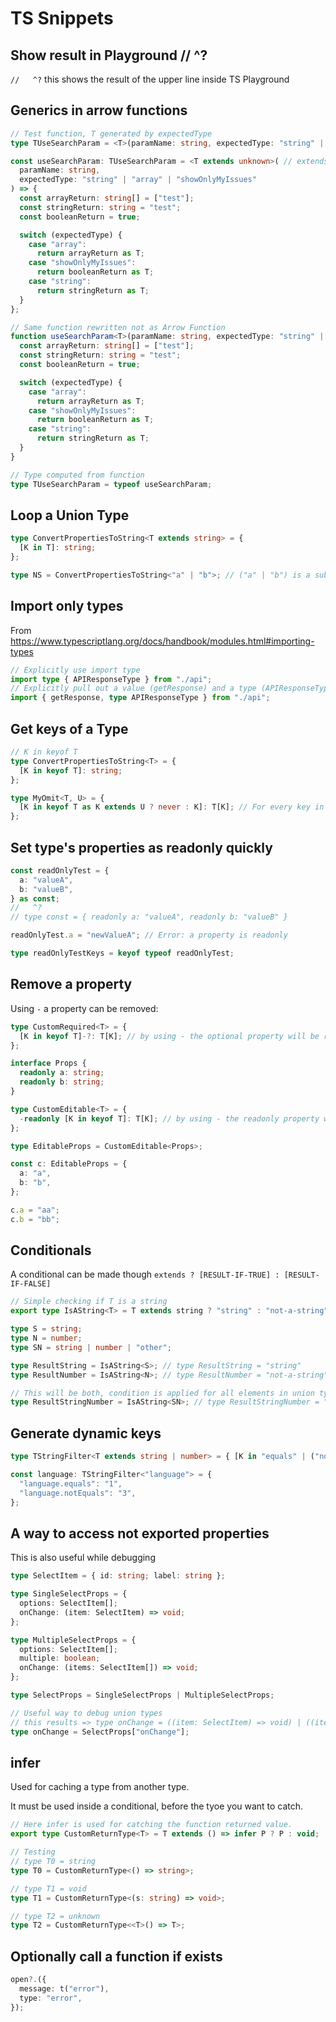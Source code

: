 # TS Snippets

## Show result in Playground // ^?

`//   ^?` this shows the result of the upper line inside TS Playground

## Generics in arrow functions

```ts
// Test function, T generated by expectedType
type TUseSearchParam = <T>(paramName: string, expectedType: "string" | "array" | "showOnlyMyIssues") => T;

const useSearchParam: TUseSearchParam = <T extends unknown>( // extends unknown required
  paramName: string,
  expectedType: "string" | "array" | "showOnlyMyIssues"
) => {
  const arrayReturn: string[] = ["test"];
  const stringReturn: string = "test";
  const booleanReturn = true;

  switch (expectedType) {
    case "array":
      return arrayReturn as T;
    case "showOnlyMyIssues":
      return booleanReturn as T;
    case "string":
      return stringReturn as T;
  }
};

// Same function rewritten not as Arrow Function
function useSearchParam<T>(paramName: string, expectedType: "string" | "array" | "showOnlyMyIssues") {
  const arrayReturn: string[] = ["test"];
  const stringReturn: string = "test";
  const booleanReturn = true;

  switch (expectedType) {
    case "array":
      return arrayReturn as T;
    case "showOnlyMyIssues":
      return booleanReturn as T;
    case "string":
      return stringReturn as T;
  }
}

// Type computed from function
type TUseSearchParam = typeof useSearchParam;
```

## Loop a Union Type

```typescript
type ConvertPropertiesToString<T extends string> = {
  [K in T]: string;
};

type NS = ConvertPropertiesToString<"a" | "b">; // ("a" | "b") is a subset (sottotipo) of string
```

## Import only types

From https://www.typescriptlang.org/docs/handbook/modules.html#importing-types

```ts
// Explicitly use import type
import type { APIResponseType } from "./api";
// Explicitly pull out a value (getResponse) and a type (APIResponseType)
import { getResponse, type APIResponseType } from "./api";
```

## Get keys of a Type

```typescript
// K in keyof T
type ConvertPropertiesToString<T> = {
  [K in keyof T]: string;
};

type MyOmit<T, U> = {
  [K in keyof T as K extends U ? never : K]: T[K]; // For every key in T do a conditional (in this case if K === U)
};
```

## Set type's properties as readonly quickly

```typescript
const readOnlyTest = {
  a: "valueA",
  b: "valueB",
} as const;
//   ^?
// type const = { readonly a: "valueA", readonly b: "valueB" }

readOnlyTest.a = "newValueA"; // Error: a property is readonly

type readOnlyTestKeys = keyof typeof readOnlyTest;
```

## Remove a property

Using `-` a property can be removed:

```typescript
type CustomRequired<T> = {
  [K in keyof T]-?: T[K]; // by using - the optional property will be removed
};
```

```typescript
interface Props {
  readonly a: string;
  readonly b: string;
}

type CustomEditable<T> = {
  -readonly [K in keyof T]: T[K]; // by using - the readonly property will be removed
};

type EditableProps = CustomEditable<Props>;

const c: EditableProps = {
  a: "a",
  b: "b",
};

c.a = "aa";
c.b = "bb";
```

## Conditionals

A conditional can be made though `extends ? [RESULT-IF-TRUE] : [RESULT-IF-FALSE]`

```typescript
// Simple checking if T is a string
export type IsAString<T> = T extends string ? "string" : "not-a-string";

type S = string;
type N = number;
type SN = string | number | "other";

type ResultString = IsAString<S>; // type ResultString = "string"
type ResultNumber = IsAString<N>; // type ResultNumber = "not-a-string"

// This will be both, condition is applied for all elements in union type and then merged
type ResultStringNumber = IsAString<SN>; // type ResultStringNumber = "string" | "not-a-string"
```

## Generate dynamic keys

```typescript
type TStringFilter<T extends string | number> = { [K in "equals" | ("notEquals" & string) as `${T}.${K}`]?: string };

const language: TStringFilter<"language"> = {
  "language.equals": "1",
  "language.notEquals": "3",
};
```

## A way to access not exported properties

This is also useful while debugging

```typescript
type SelectItem = { id: string; label: string };

type SingleSelectProps = {
  options: SelectItem[];
  onChange: (item: SelectItem) => void;
};

type MultipleSelectProps = {
  options: SelectItem[];
  multiple: boolean;
  onChange: (items: SelectItem[]) => void;
};

type SelectProps = SingleSelectProps | MultipleSelectProps;

// Useful way to debug union types
// this results => type onChange = ((item: SelectItem) => void) | ((items: SelectItem[]) => void)
type onChange = SelectProps["onChange"];
```

## infer

Used for caching a type from another type.

It must be used inside a conditional, before the tyoe you want to catch.

```typescript
// Here infer is used for catching the function returned value.
export type CustomReturnType<T> = T extends () => infer P ? P : void;

// Testing
// type T0 = string
type T0 = CustomReturnType<() => string>;

// type T1 = void
type T1 = CustomReturnType<(s: string) => void>;

// type T2 = unknown
type T2 = CustomReturnType<<T>() => T>;
```

## Optionally call a function if exists

```typescript
open?.({
  message: t("error"),
  type: "error",
});
```
